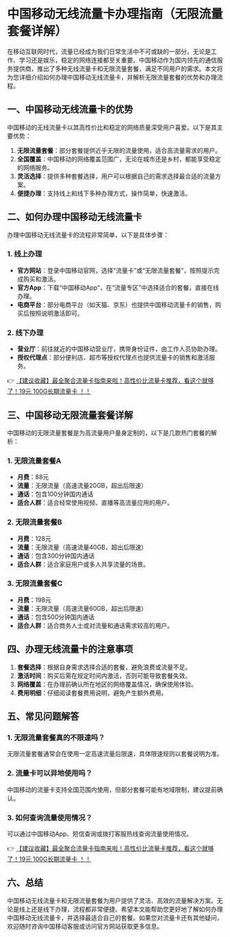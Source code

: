 # 中国移动无线流量卡办理指南（无限流量套餐详解）

在移动互联网时代，流量已经成为我们日常生活中不可或缺的一部分。无论是工作、学习还是娱乐，稳定的网络连接都至关重要。中国移动作为国内领先的通信服务提供商，推出了多种无线流量卡和无限流量套餐，满足不同用户的需求。本文将为您详细介绍如何办理中国移动无线流量卡，并解析无限流量套餐的优势和办理流程。

## 一、中国移动无线流量卡的优势

中国移动的无线流量卡以其高性价比和稳定的网络质量深受用户喜爱。以下是其主要优势：

1. **无限流量套餐**：部分套餐提供近乎无限的流量使用，适合高流量需求的用户。
2. **全国覆盖**：中国移动的网络覆盖范围广，无论在城市还是乡村，都能享受稳定的网络服务。
3. **灵活选择**：提供多种套餐选择，用户可以根据自己的需求选择最合适的流量方案。
4. **便捷办理**：支持线上和线下多种办理方式，操作简单，快速激活。

## 二、如何办理中国移动无线流量卡

办理中国移动无线流量卡的流程非常简单，以下是具体步骤：

### 1. 线上办理
- **官方网站**：登录中国移动官网，选择“流量卡”或“无限流量套餐”，按照提示完成购买和激活。
- **官方App**：下载“中国移动App”，在“流量专区”中选择适合的套餐，直接在线办理。
- **电商平台**：部分电商平台（如天猫、京东）也提供中国移动流量卡的销售，购买后按照说明激活即可。

### 2. 线下办理
- **营业厅**：前往就近的中国移动营业厅，携带身份证件，由工作人员协助办理。
- **授权代理点**：部分便利店、超市等授权代理点也提供流量卡的销售和激活服务。

👉 [【建议收藏】最全聚合流量卡指南来啦！高性价比流量卡推荐，看这个就够了！19元 100G长期流量卡 ！！](https://bit.ly/Liuliangka)

## 三、中国移动无限流量套餐详解

中国移动的无限流量套餐是为高流量用户量身定制的，以下是几款热门套餐的解析：

### 1. 无限流量套餐A
- **月费**：88元
- **流量**：无限流量（高速流量20GB，超出后限速）
- **通话**：包含100分钟国内通话
- **适合人群**：适合经常使用视频、直播等高流量应用的用户。

### 2. 无限流量套餐B
- **月费**：128元
- **流量**：无限流量（高速流量40GB，超出后限速）
- **通话**：包含300分钟国内通话
- **适合人群**：适合家庭用户或多人共享流量的场景。

### 3. 无限流量套餐C
- **月费**：198元
- **流量**：无限流量（高速流量60GB，超出后限速）
- **通话**：包含500分钟国内通话
- **适合人群**：适合商务人士或对流量和通话需求较高的用户。

## 四、办理无线流量卡的注意事项

1. **套餐选择**：根据自身需求选择合适的套餐，避免浪费或流量不足。
2. **激活时间**：购买后需在规定时间内激活，否则可能导致套餐失效。
3. **网络覆盖**：在办理前确认所在地区的网络覆盖情况，确保使用体验。
4. **费用明细**：仔细阅读套餐费用说明，避免产生额外费用。

## 五、常见问题解答

### 1. 无限流量套餐真的不限速吗？
无限流量套餐通常会在使用一定高速流量后限速，具体限速规则以套餐说明为准。

### 2. 流量卡可以异地使用吗？
中国移动的流量卡支持全国范围内使用，但部分套餐可能有地域限制，建议提前确认。

### 3. 如何查询流量使用情况？
可以通过中国移动App、短信查询或拨打客服热线查询流量使用情况。

👉 [【建议收藏】最全聚合流量卡指南来啦！高性价比流量卡推荐，看这个就够了！19元 100G长期流量卡 ！！](https://bit.ly/Liuliangka)

## 六、总结

中国移动无线流量卡和无限流量套餐为用户提供了灵活、高效的流量解决方案。无论是线上还是线下办理，流程都非常便捷。希望本文能帮助您更好地了解如何办理中国移动无线流量卡，并选择最适合自己的套餐。如果您对流量卡还有其他疑问，欢迎随时咨询中国移动客服或访问官方网站获取更多信息。